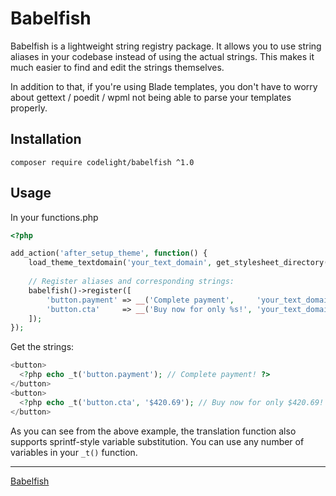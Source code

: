 # Babelfish
Babelfish is a lightweight string registry package. 
It allows you to use string aliases in your codebase instead of using the actual strings.
This makes it much easier to find and edit the strings themselves.

In addition to that, if you're using Blade templates, you don't have to worry about gettext / poedit / wpml not being able to parse your templates properly.

## Installation
```composer require codelight/babelfish ^1.0```

## Usage
In your functions.php
```php
<?php

add_action('after_setup_theme', function() {
    load_theme_textdomain('your_text_domain', get_stylesheet_directory());
    
    // Register aliases and corresponding strings:
    babelfish()->register([
        'button.payment' => __('Complete payment',     'your_text_domain'),
        'button.cta'     => __('Buy now for only %s!', 'your_text_domain'),
    ]);
});
```

Get the strings:
```php
<button>
  <?php echo _t('button.payment'); // Complete payment! ?>
</button>
<button>
  <?php echo _t('button.cta', '$420.69'); // Buy now for only $420.69!  ?>
</button>
```
As you can see from the above example, the translation function also supports sprintf-style variable substitution.
You can use any number of variables in your `_t()` function.

---
[Babelfish](https://www.goodreads.com/quotes/1187961-the-babel-fish-is-small-yellow-and-leech-like-and-probably)
